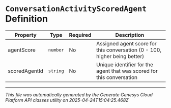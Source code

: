 # `ConversationActivityScoredAgent` Definition

| Property | Type | Required | Description |
|----------|------|----------|-------------|
| agentScore | `number` | No | Assigned agent score for this conversation (0 - 100, higher being better) |
| scoredAgentId | `string` | No | Unique identifier for the agent that was scored for this conversation |

---

*This file was automatically generated by the Generate Genesys Cloud Platform API classes utility on 2025-04-24T15:04:25.468Z*